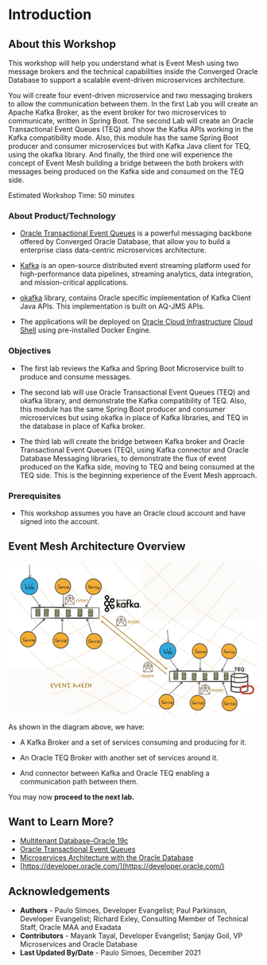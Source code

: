 # Introduction

## About this Workshop

This workshop will help you understand what is Event Mesh using two message brokers and the technical capabilities inside the Converged Oracle Database to support a scalable event-driven microservices architecture.

You will create four event-driven microservice and two messaging brokers to allow the communication between them. In the first Lab you will create an Apache Kafka Broker, as the event broker for two microservices to communicate, written in Spring Boot. The second Lab will create an Oracle Transactional Event Queues (TEQ) and show the Kafka APIs working in the Kafka compatibility mode. Also, this module has the same Spring Boot producer and consumer microservices but with Kafka Java client for TEQ, using the okafka library. And finally, the third one will experience the concept of Event Mesh building a bridge between the both brokers with messages being produced on the Kafka side and consumed on the TEQ side.

Estimated Workshop Time: 50 minutes

### About Product/Technology

* [Oracle Transactional Event Queues](https://docs.oracle.com/en/database/oracle/oracle-database/21/adque/index.html) is a powerful messaging backbone offered by Converged Oracle Database, that allow you to build a enterprise class data-centric microservices architecture.

* [Kafka](https://kafka.apache.org)  is an open-source distributed event streaming platform used for high-performance data pipelines, streaming analytics, data integration, and mission-critical applications.

* [okafka](https://docs.oracle.com/en/database/oracle/oracle-database/21/adque/Kafka_cient_interface_TEQ.html#GUID-94589C97-F323-4607-8C3A-10A0EDF9DA0D) library, contains Oracle specific implementation of Kafka Client Java APIs. This implementation is built on AQ-JMS APIs.

* The applications will be deployed on [Oracle Cloud Infrastructure](https://www.oracle.com/cloud/) [Cloud Shell](https://docs.oracle.com/en-us/iaas/Content/API/Concepts/cloudshellintro.htm) using pre-installed Docker Engine.

### Objectives

* The first lab reviews the Kafka and Spring Boot Microservice built to produce and consume messages.

* The second lab will use Oracle Transactional Event Queues (TEQ) and okafka library, and demonstrate the Kafka compatibility of TEQ. Also, this module has the same Spring Boot producer and consumer microservices but using okafka in place of Kafka libraries, and TEQ in the database in place of Kafka broker.

* The third lab will create the bridge between Kafka broker and Oracle Transactional Event Queues (TEQ), using Kafka connector and Oracle Database Messaging libraries, to demonstrate the flux of event produced on the Kafka side, moving to TEQ and being consumed at the TEQ side. This is the beginning experience of the Event Mesh approach.

### Prerequisites

* This workshop assumes you have an Oracle cloud account and have signed into the account.

## Event Mesh Architecture Overview

![Kafka and Oracle TEQ Event Mesh](images/kafka-oracle-teq-event-mesh.png " ")

As shown in the diagram above, we have:

* A Kafka Broker and a set of services consuming and producing for it.

* An Oracle TEQ Broker with another set of services around it.

* And connector between Kafka and Oracle TEQ enabling a communication path between them.

You may now **proceed to the next lab.**

## Want to Learn More?

* [Multitenant Database–Oracle 19c](https://www.oracle.com/database/technologies/multitenant.html)
* [Oracle Transactional Event Queues](https://docs.oracle.com/en/database/oracle/oracle-database/21/adque/index.html)
* [Microservices Architecture with the Oracle Database](https://www.oracle.com/technetwork/database/availability/trn5515-microserviceswithoracle-5187372.pdf)
* [https://developer.oracle.com/](https://developer.oracle.com/)

## Acknowledgements

* **Authors** - Paulo Simoes, Developer Evangelist; Paul Parkinson, Developer Evangelist; Richard Exley, Consulting Member of Technical Staff, Oracle MAA and Exadata
* **Contributors** - Mayank Tayal, Developer Evangelist; Sanjay Goil, VP Microservices and Oracle Database
* **Last Updated By/Date** - Paulo Simoes, December 2021
